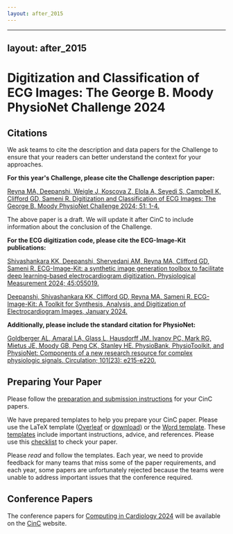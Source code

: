 ```yaml
---
layout: after_2015
---
```


---
layout: after_2015
---

# Digitization and Classification of ECG Images: The George B. Moody PhysioNet Challenge 2024

## Citations

We ask teams to cite the description and data papers for the Challenge to ensure that your readers can better understand the context for your approaches.

__For this year's Challenge, please cite the Challenge description paper:__

[Reyna MA, Deepanshi, Weigle J, Koscova Z, Elola A, Seyedi S, Campbell K, Clifford GD, Sameni R. Digitization and Classification of ECG Images: The George B. Moody PhysioNet Challenge 2024; 51: 1-4.](cinc_preprint.pdf)

The above paper is a draft. We will update it after CinC to include information about the conclusion of the Challenge.

__For the ECG digitization code, please cite the ECG-Image-Kit publications:__

[Shivashankara KK, Deepanshi, Shervedani AM, Reyna MA, Clifford GD, Sameni R. ECG-Image-Kit: a synthetic image generation toolbox to facilitate deep learning-based electrocardiogram digitization. Physiological Measurement 2024; 45:055019.](https://iopscience.iop.org/article/10.1088/1361-6579/ad4954)

[Deepanshi, Shivashankara KK, Clifford GD, Reyna MA, Sameni R. ECG-Image-Kit: A Toolkit for Synthesis, Analysis, and Digitization of Electrocardiogram Images, January 2024.](https://github.com/alphanumericslab/ecg-image-kit)

__Additionally, please include the standard citation for PhysioNet:__

[Goldberger AL, Amaral LA, Glass L, Hausdorff JM, Ivanov PC, Mark RG, Mietus JE, Moody GB, Peng CK, Stanley HE. PhysioBank, PhysioToolkit, and PhysioNet: Components of a new research resource for complex physiologic signals. Circulation; 101(23): e215-e220.](https://www.ahajournals.org/doi/full/10.1161/01.CIR.101.23.e215)

## Preparing Your Paper

Please follow the [preparation and submission instructions](https://www.cinc.org/instructions-for-preparing-and-submitting-full-papers/) for your CinC papers.

We have prepared templates to help you prepare your CinC paper. Please use the LaTeX template ([Overleaf](https://www.overleaf.com/read/bqsnzsqcytvg#c9d13c) or [download](cinc_template.zip)) or the [Word template](https://cinc.org/instructions-for-preparing-and-submitting-full-papers/). These [templates](cinc_template.pdf) include important instructions, advice, and references. Please use this [checklist](cinc_paper_checklist.pdf) to check your paper.

Please *read* and follow the templates. Each year, we need to provide feedback for many teams that miss some of the paper requirements, and each year, some papers are unfortunately rejected because the teams were unable to address important issues that the conference required.

## Conference Papers

The conference papers for [Computing in Cardiology 2024](https://www.cinc2024.org/) will be available on the [CinC](https://www.cinc.org/cinc-papers-on-line/) website.